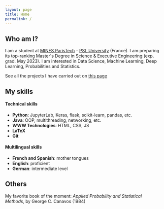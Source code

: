 ```yaml
---
layout: page
title: Home
permalink: /
---
```


## Who am I?

I am a student at [MINES ParisTech](https://www.minesparis.psl.eu/) - [PSL University](https://psl.eu) (France).
I am preparing its top-ranking Master's Degree in Science & Executive Engineering (exp. grad. May 2023).
I am interested in Data Science, Machine Learning, Deep Learning, Probabilities and Statistics.

See all the projects I have carried out on [this page](/projects.markdown)

## My skills

#### Technical skills

* **Python**: JupyterLab, Keras, flask, scikit-learn, pandas, etc.
* **Java**: OOP, multithreading, networking, etc.
* **WWW Technologies**: HTML, CSS, JS
* **LaTeX**
* **Git**

#### Multilingual skills

* **French and Spanish**: mother tongues
* **English**: proficient
* **German**: intermediate level

## Others

My favorite book of the moment: *Applied Probability and Statistical Methods*, by George C. Canavos (1984)